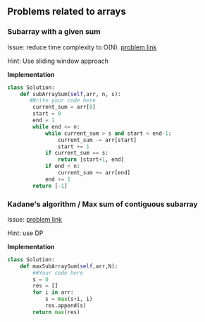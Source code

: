 ## Problems related to arrays

### Subarray with a given sum

Issue: reduce time complexity to O(N). [problem link](https://practice.geeksforgeeks.org/problems/subarray-with-given-sum-1587115621/1#)

Hint: Use sliding window approach

**Implementation**
```python
class Solution:
    def subArraySum(self,arr, n, s): 
       #Write your code here
        current_sum = arr[0]
        start = 0
        end = 1
        while end <= n:
            while current_sum > s and start < end-1:
                current_sum -= arr[start]
                start += 1
            if current_sum == s:
                return [start+1, end]
            if end < n:
                current_sum += arr[end]
            end += 1
        return [-1]
```

### Kadane's algorithm / Max sum of contiguous subarray

Issue: [problem link](https://practice.geeksforgeeks.org/problems/kadanes-algorithm-1587115620/1#)

Hint: use DP

**Implementation**
```python
class Solution:
    def maxSubArraySum(self,arr,N):
        ##Your code here
        s = 0
        res = []
        for i in arr:
            s = max(s+i, i)
            res.append(s)
        return max(res)
```
